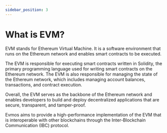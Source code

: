 ```yaml
---
sidebar_position: 3
---
```



# What is EVM?

EVM stands for Ethereum Virtual Machine. It is a software environment that runs on the Ethereum network and enables smart contracts to be executed.

The EVM is responsible for executing smart contracts written in Solidity, the primary programming language used for writing smart contracts on the Ethereum network. The EVM is also responsible for managing the state of the Ethereum network, which includes managing account balances, transactions, and contract execution.

Overall, the EVM serves as the backbone of the Ethereum network and enables developers to build and deploy decentralized applications that are secure, transparent, and tamper-proof.

Evmos aims to provide a high-performance implementation of the EVM that is interoperable with other blockchains through the Inter-Blockchain Communication (IBC) protocol.